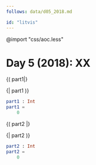 ```yaml
---
follows: data/d05_2018.md

id: "litvis"
---
```


@import "css/aoc.less"

# Day 5 (2018): XX

{( part1|}

{| part1 )}

```elm {l r}
part1 : Int
part1 =
    0
```

{( part2 |}

{| part2 )}

```elm {l r}
part2 : Int
part2 =
    0
```
